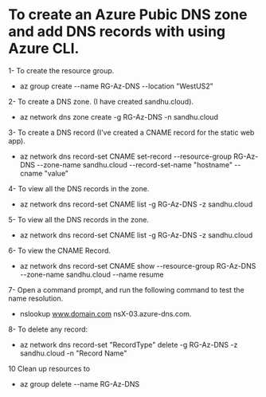 # To create an Azure Pubic DNS zone and add DNS records with using Azure CLI. 

1- To create the resource group.
- az group create --name RG-Az-DNS --location "WestUS2"

2- To create a DNS zone. (I have created sandhu.cloud).
- az network dns zone create -g RG-Az-DNS -n sandhu.cloud

3- To create a DNS record (I've created a CNAME record for the static web app). 
- az network dns record-set CNAME set-record --resource-group RG-Az-DNS --zone-name sandhu.cloud --record-set-name "hostname" --cname "value"

4- To view all the DNS records in the zone. 
- az network dns record-set CNAME list -g RG-Az-DNS -z sandhu.cloud

5- To view all the DNS records in the zone. 
- az network dns record-set CNAME list -g RG-Az-DNS -z sandhu.cloud

6- To view the CNAME Record.
- az network dns record-set CNAME show --resource-group RG-Az-DNS --zone-name sandhu.cloud --name resume

7- Open a command prompt, and run the following command to test the name resolution. 
- nslookup www.domain.com nsX-03.azure-dns.com.

8- To delete any record:
- az network dns record-set "RecordType" delete -g RG-Az-DNS -z sandhu.cloud -n "Record Name"

10 Clean up resources to 
- az group delete --name RG-Az-DNS
